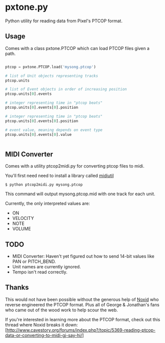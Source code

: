 pxtone.py
=========

Python utility for reading data from Pixel's PTCOP format.

Usage
-----

Comes with a class pxtone.PTCOP which can load PTCOP files given a path.

```python

ptcop = pxtone.PTCOP.load('mysong.ptcop')

# list of Unit objects representing tracks
ptcop.units 

# list of Event objects in order of increasing position
ptcop.units[0].events

# integer representing time in "ptcop beats"
ptcop.units[0].events[0].position

# integer representing time in "ptcop beats"
ptcop.units[0].events[0].position

# event value, meaning depends on event type
ptcop.units[0].events[0].value



```

MIDI Converter
--------------

Comes with a utility ptcop2midi.py for converting ptcop files to midi.

You'll first need need to install a library called [midiutil](http://code.google.com/p/midiutil/)

```shell
$ python ptcop2midi.py mysong.ptcop
```

This command will output mysong.ptcop.mid with one track for each unit. 

Currently, the only interpreted values are:

- ON
- VELOCITY
- NOTE
- VOLUME

TODO
----

- MIDI Converter: Haven't yet figured out how to send 14-bit values like PAN or PITCH_BEND. 
- Unit names are currently ignored.
- Tempo isn't read correctly.

Thanks
------

This would not have been possible without the generous help of [Noxid](http://noxid.ca/) who reverse engineered the PTCOP format. Plus all of George & Jonathan's fans who came out of the wood work to help scour the web. 

If you're interested in learning more about the PTCOP format, check out this thread where Noxid breaks it down:
[http://www.cavestory.org/forums/index.php?/topic/5369-reading-ptcop-data-or-converting-to-midi-gj-say-hi/]
